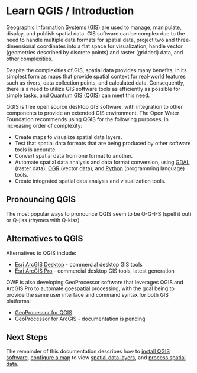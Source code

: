 # Learn QGIS / Introduction #

[Geographic Information Systems (GIS)](https://en.wikipedia.org/wiki/Geographic_information_system) are used to manage, manipulate, display, and publish spatial data.
GIS software can be complex due to the need to handle multiple data formats for spatial data,
project two and three-dimensional coordinates into a flat space for visualization,
handle vector (geometries described by discrete points) and raster (gridded) data, and other complexities.

Despite the complexities of GIS, spatial data provides many benefits,
in its simplest form as maps that provide spatial context for real-world features such as rivers,
data collection points, and calculated data.
Consequently, there is a need to utilize GIS software tools as efficiently as possible for simple tasks,
and [Quantum GIS (QGIS)](https://qgis.org/en/site/index.html) can meet this need.

QGIS is free open source desktop GIS software, with integration to other components to provide
an extended GIS environment.
The Open Water Foundation recommends using QGIS for the following purposes,
in increasing order of complexity:

* Create maps to visualize spatial data layers.
* Test that spatial data formats that are being produced by other software tools is accurate.
* Convert spatial data from one format to another.
* Automate spatial data analysis and data format conversion, using
[GDAL](https://en.wikipedia.org/wiki/GDAL) (raster data),
[OGR](http://www.gdal.org/ogr_utilities.html) (vector data),
and [Python](https://www.python.org/) (programming language) tools.
* Create integrated spatial data analysis and visualization tools.

## Pronouncing QGIS ##

The most popular ways to pronounce QGIS seem to be Q-G-I-S (spell it out) or Q-jiss (rhymes with Q-kiss).

## Alternatives to QGIS ##

Alternatives to QGIS include:

* [Esri ArcGIS Desktop](http://desktop.arcgis.com/en/) - commercial desktop GIS tools
* [Esri ArcGIS Pro](https://pro.arcgis.com/en/pro-app/) - commercial desktop GIS tools, latest generation

OWF is also developing GeoProcessor software that leverages QGIS and ArcGIS Pro to automate goespatial processing,
with the goal being to provide the same user interface and command syntax for both GIS platforms:

* [GeoProcessor for QGIS](http://learn.openwaterfoundation.org/owf-app-geoprocessor-python-doc-user/)
* GeoProcessor for ArcGIS - documentation is pending

## Next Steps ##

The remainder of this documentation describes how to [install QGIS software](install-qgis/install-qgis.md),
[configure a map](map-config/overview.md) to view [spatial data layers](map-layers/overview.md),
and [process spatial data](automation/overview.md).
